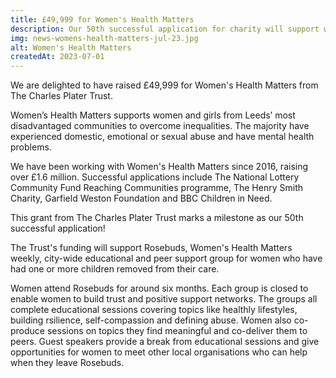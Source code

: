 ```yaml
---
title: £49,999 for Women's Health Matters
description: Our 50th successful application for charity will support women in Leeds who have had one or more children removed from their care.
img: news-womens-health-matters-jul-23.jpg
alt: Women's Health Matters
createdAt: 2023-07-01
---
```


We are delighted to have raised £49,999 for Women's Health Matters from The Charles Plater Trust.

Women’s Health Matters supports women and girls from Leeds’ most disadvantaged communities to overcome inequalities. The majority have experienced domestic, emotional or sexual abuse and have mental health problems.

We have been working with Women's Health Matters since 2016, raising over £1.6 million. Successful applications include The National Lottery Community Fund Reaching Communities programme, The Henry Smith Charity, Garfield Weston Foundation and BBC Children in Need. 

This grant from The Charles Plater Trust marks a milestone as our 50th successful application!

The Trust's funding will support Rosebuds, Women's Health Matters weekly, city-wide educational and peer support group for women who have had one or more children removed from their care.

Women attend Rosebuds for around six months. Each group is closed to enable women to build trust and positive support networks. The groups all complete educational sessions covering topics like healthly lifestyles, building rsilience, self-compassion and defining abuse. Women also co-produce sessions on topics they find meaningful and co-deliver them to peers. Guest speakers provide a break from educational sessions and give opportunities for women to meet other local organisations who can help when they leave Rosebuds. 